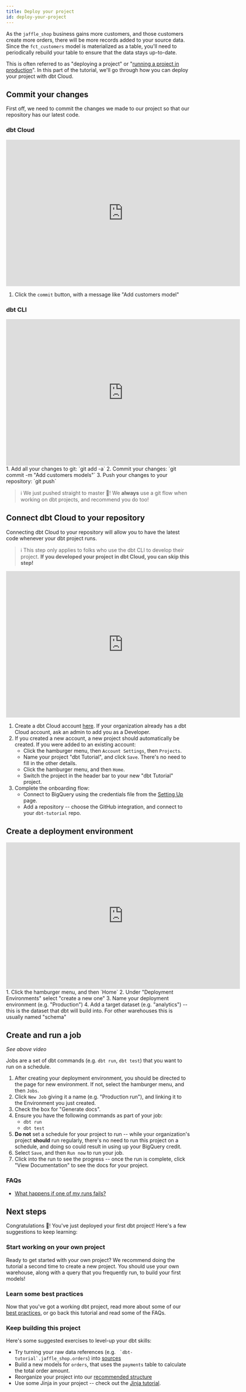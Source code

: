 ```yaml
---
title: Deploy your project
id: deploy-your-project
---
```


As the `jaffle_shop` business gains more customers, and those customers create
more orders, there will be more records added to your source data. Since the
`fct_customers` model is materialized as a table, you'll need to periodically
rebuild your table to ensure that the data stays up-to-date.

This is often referred to as "deploying a project" or "[running a project in
production](https://docs.getdbt.com/docs/running-dbt-in-production)". In this
part of the tutorial, we'll go through how you can deploy your project with dbt Cloud.

## Commit your changes
First off, we need to commit the changes we made to our project so that our
repository has our latest code.

### dbt Cloud
<iframe width="640" height="400" src="https://www.loom.com/embed/afd55d89abdc4a77b34deaee90da0813" frameborder="0" webkitallowfullscreen mozallowfullscreen allowfullscreen></iframe>

1. Click the `commit` button, with a message like "Add customers model"

### dbt CLI
<iframe width="640" height="400" src="https://www.loom.com/embed/b07d7efe3f054e3bb357b4bccd805e70" frameborder="0" webkitallowfullscreen mozallowfullscreen allowfullscreen></iframe>
1. Add all your changes to git: `git add -a`
2. Commit your changes: `git commit -m "Add customers models"`
3. Push your changes to your repository: `git push`

> ℹ️ We just pushed straight to master 😬! We **always** use a git flow when
working on dbt projects, and recommend you do too!

## Connect dbt Cloud to your repository
Connecting dbt Cloud to your repository will allow you to have the latest code
whenever your dbt project runs.
> ℹ️ This step only applies to folks who use the dbt CLI to develop their
project. **If you developed your project in dbt Cloud, you can skip this step!**

<iframe width="640" height="400" src="https://www.loom.com/embed/48abd56ec909405cbc76f4946e930a43" frameborder="0" webkitallowfullscreen mozallowfullscreen allowfullscreen></iframe>

1. Create a dbt Cloud account [here](https://cloud.getdbt.com/signup/). If your
organization already has a dbt Cloud account, ask an admin to add you as a
Developer.
2. If you created a new account, a new project should automatically be created.
If you were added to an existing account:
    * Click the hamburger menu, then `Account Settings`, then `Projects`.
    * Name your project "dbt Tutorial", and click `Save`. There's no need to fill
  in the other details.
    * Click the hamburger menu, and then `Home`.
    * Switch the project in the header bar to your new "dbt Tutorial" project.
3. Complete the onboarding flow:
    * Connect to BigQuery using the credentials file from the [Setting Up](docs/setting-up)
  page.
    * Add a repository -- choose the GitHub integration, and connect to your
  `dbt-tutorial` repo.


## Create a deployment environment
<iframe width="640" height="400" src="https://www.loom.com/embed/bb6ea5b628ef4d019f9167f6ddf738cc" frameborder="0" webkitallowfullscreen mozallowfullscreen allowfullscreen></iframe>
1. Click the hamburger menu, and then `Home`
2. Under "Deployment Environments" select "create a new one"
3. Name your deployment environment (e.g. "Production")
4. Add a target dataset (e.g. "analytics") -- this is the dataset that dbt will
build into. For other warehouses this is usually named "schema"

## Create and run a job
_See above video_

Jobs are a set of dbt commands (e.g. `dbt run`, `dbt test`) that you want to run
on a schedule.

1. After creating your deployment environment, you should be directed to the
page for new environment. If not, select the hamburger menu, and then `Jobs`.
2. Click `New Job` giving it a name (e.g. "Production run"), and linking it
to the Environment you just created.
3. Check the box for "Generate docs".
4. Ensure you have the following commands as part of your job:
      * `dbt run`
      * `dbt test`
5. **Do not** set a schedule for your project to run -- while your organization's
project **should** run regularly, there's no need to run this project on a schedule,
and doing so could result in using up your BigQuery credit.
6. Select `Save`, and then `Run now` to run your job.
7. Click into the run to see the progress -- once the run is complete, click
"View Documentation" to see the docs for your project.

### FAQs
* [What happens if one of my runs fails?](faqs/failed-prod-run)

## Next steps
Congratulations 🎉! You've just deployed your first dbt project! Here's a few
suggestions to keep learning:

### Start working on your own project
Ready to get started with your own project? We recommend doing the tutorial a
second time to create a new project. You should use your own warehouse, along
with a query that you frequently run, to build your first models!

### Learn some best practices
Now that you've got a working dbt project, read more about some of our [best
practices](https://docs.getdbt.com/docs/best-practices), or go back this tutorial
and read some of the FAQs.

### Keep building this project
Here's some suggested exercises to level-up your dbt skills:
* Try turning your raw data references (e.g. `` `dbt-tutorial`.jaffle_shop.orders``) into [sources](https://docs.getdbt.com/docs/using-sources)
* Build a new models for `orders`, that uses the `payments` table to calculate the
total order amount.
* Reorganize your project into our [recommended structure](https://discourse.getdbt.com/t/how-we-structure-our-dbt-projects/355)
* Use some Jinja in your project -- check out the [Jinja tutorial](https://docs.getdbt.com/docs/using-jinja).
